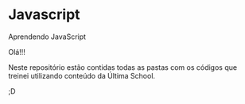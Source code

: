 # Javascript
Aprendendo JavaScript

Olá!!!

Neste repositório estão contidas todas as pastas com os códigos que treinei utilizando
conteúdo da Última School.

;D
